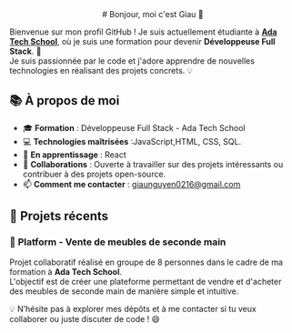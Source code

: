 <div align="center">
# Bonjour, moi c'est Giau 👋
</div>

Bienvenue sur mon profil GitHub ! Je suis actuellement étudiante à [**Ada Tech School**](https://adatechschool.fr/), où je suis une formation pour devenir **Développeuse Full Stack**. 🚀  
Je suis passionnée par le code et j'adore apprendre de nouvelles technologies en réalisant des projets concrets. 💡  

## 📚 À propos de moi  
- 🎓 **Formation** : Développeuse Full Stack - Ada Tech School  
- 💻 **Technologies maîtrisées** :JavaScript,HTML, CSS, SQL.
- 🌱 **En apprentissage** :  React
- 🤝 **Collaborations** : Ouverte à travailler sur des projets intéressants ou contribuer à des projets open-source.  
- 📫 **Comment me contacter** : giaunguyen0216@gmail.com

 ## 💼 Projets récents  
### 🛒 **Platform - Vente de meubles de seconde main**  
Projet collaboratif réalisé en groupe de 8 personnes dans le cadre de ma formation à **Ada Tech School**.  
L'objectif est de créer une plateforme permettant de vendre et d'acheter des meubles de seconde main de manière simple et intuitive.

💡 N’hésite pas à explorer mes dépôts et à me contacter si tu veux collaborer ou juste discuter de code ! 😄
